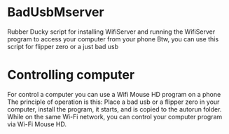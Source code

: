# BadUsbMserver
Rubber Ducky script for installing WifiServer and running the WifiServer program to access your computer from your phone
Btw, you can use this script for flipper zero or a just bad usb
# Controlling computer
For control a computer you can use a Wifi Mouse HD program on a phone
The principle of operation is this: Place a bad usb or a flipper zero in your computer, install the program, it starts, and is copied to the autorun folder. While on the same Wi-Fi network, you can control your computer program via Wi-Fi Mouse HD.
